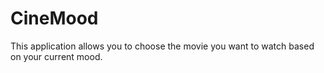 # CineMood
This application allows you to choose the movie you want to watch based on your current mood.
